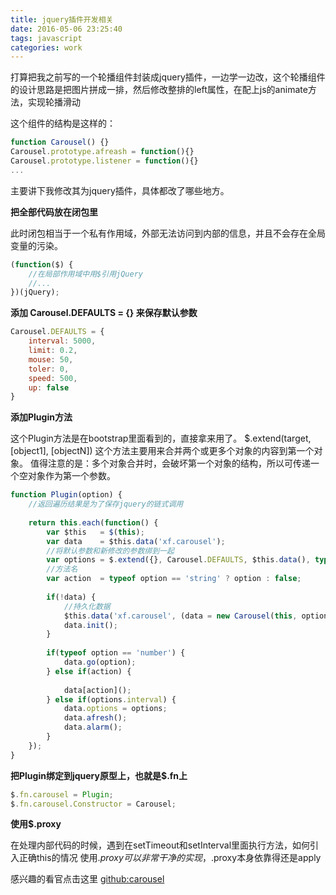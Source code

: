 ```yaml
---
title: jquery插件开发相关
date: 2016-05-06 23:25:40
tags: javascript
categories: work
---
```


打算把我之前写的一个轮播组件封装成jquery插件，一边学一边改，这个轮播组件的设计思路是把图片拼成一排，然后修改整排的left属性，在配上js的animate方法，实现轮播滑动

<!--more-->

这个组件的结构是这样的：

```javascript
function Carousel() {}
Carousel.prototype.afreash = function(){}
Carousel.prototype.listener = function(){}
...
```

主要讲下我修改其为jquery插件，具体都改了哪些地方。

__把全部代码放在闭包里__

此时闭包相当于一个私有作用域，外部无法访问到内部的信息，并且不会存在全局变量的污染。

```javascript
(function($) {
	//在局部作用域中用$引用jQuery
	//...
})(jQuery);
```

__添加 Carousel.DEFAULTS = {} 来保存默认参数__

```javascript
Carousel.DEFAULTS = {
	interval: 5000,
	limit: 0.2,
	mouse: 50,
	toler: 0,
	speed: 500,
	up: false
}
```

__添加Plugin方法__

这个Plugin方法是在bootstrap里面看到的，直接拿来用了。
$.extend(target, [object1], [objectN]) 这个方法主要用来合并两个或更多个对象的内容到第一个对象。
值得注意的是：多个对象合并时，会破坏第一个对象的结构，所以可传递一个空对象作为第一个参数。

```javascript
function Plugin(option) {
	//返回遍历结果是为了保存jquery的链式调用
	
	return this.each(function() {
		var $this   = $(this);
	    var data    = $this.data('xf.carousel');
	    //将默认参数和新修改的参数绑到一起
	    var options = $.extend({}, Carousel.DEFAULTS, $this.data(), typeof option == 'object' && option);
	    //方法名
	    var action  = typeof option == 'string' ? option : false;
	    
	    if(!data) {
	    	//持久化数据
	    	$this.data('xf.carousel', (data = new Carousel(this, options)));
	    	data.init();
	    }
	    
	    if(typeof option == 'number') {
	    	data.go(option);
	    } else if(action) {
	
	    	data[action]();
	    } else if(options.interval) {
	    	data.options = options;
	    	data.afresh();
	    	data.alarm();
	    }
	});
}
```
__把Plugin绑定到jquery原型上，也就是$.fn上__

```javascript
$.fn.carousel = Plugin;
$.fn.carousel.Constructor = Carousel;
```

__使用$.proxy__

在处理内部代码的时候，遇到在setTimeout和setInterval里面执行方法，如何引入正确this的情况
使用$.proxy可以非常干净的实现，$.proxy本身依靠得还是apply

感兴趣的看官点击这里 [github:carousel](http://github.com/ggsoul/carousel)